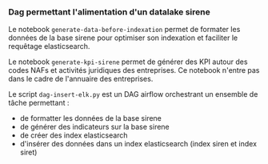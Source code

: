 ### Dag permettant l'alimentation d'un datalake sirene

Le notebook `generate-data-before-indexation` permet de formater les données de la base sirene pour optimiser son
indexation et faciliter le requêtage elasticsearch.

Le notebook `generate-kpi-sirene` permet de générer des KPI autour des codes NAFs et activités juridiques des
entreprises. Ce notebook n'entre pas dans le cadre de l'annuaire des entreprises.

Le script `dag-insert-elk.py` est un DAG airflow orchestrant un ensemble de tâche permettant :

- de formatter les données de la base sirene
- de générer des indicateurs sur la base sirene
- de créer des index elasticsearch
- d'insérer des données dans un index elasticsearch (index siren et index siret)